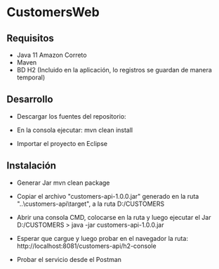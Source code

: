 # CustomersWeb

Requisitos
---------
- Java 11 Amazon Correto
- Maven
- BD H2 (Incluido en la aplicación, lo registros se guardan de manera temporal)

Desarrollo
-----------
* Descargar los fuentes del repositorio:
  
* En la consola ejecutar:
  mvn clean install
   
* Importar el proyecto en Eclipse

Instalación
---------
* Generar Jar
  mvn clean package

* Copiar el archivo "customers-api-1.0.0.jar" generado en la ruta "..\customers-api\target", a la ruta D:/CUSTOMERS
* Abrir una consola CMD, colocarse en la ruta y luego ejecutar el Jar
  D:/CUSTOMERS > java -jar customers-api-1.0.0.jar

* Esperar que cargue y luego probar en el navegador la ruta:
  http://localhost:8081/customers-api/h2-console

* Probar el servicio desde el Postman
